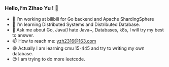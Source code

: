 ### Hello,I’m Zihao Yu ! 👋
- 🔭 I’m working at bilibili for Go backend and Apache ShardingSphere
- 🌱 I’m learning Distributed Systems and Distributed Database.
- 💬 Ask me about Go, Java(I hate Java~, Databases, k8s, I will try my best to answer.
- 📫 How to reach me: yzh2316@163.com
- 😄 Actually I am learning cmu 15-445 and try to writing my own database.
- 😍 I am trying to do more leetcode.

<!--
**Chovyyyyyy/Chovyyyyyy** is a ✨ _special_ ✨ repository because its `README.md` (this file) appears on your GitHub profile.

Here are some ideas to get you started:

- 🔭 I’m working at didi for mpt Middle Platform , used to work at bilibili for golang backend development and Apache ShardingSphere
- 🌱 I’m currently Distributed Systems and Distributed Database.
- 💬 Ask me about Ask me about Go, Java(I hate Java~, Databases, k8s, I will try my best to answer.
- 📫 How to reach me: yzh2316@163.com
- 😄 Actually I am learning cmu 15-445 and try to writing my own database.
- 😍 I am trying to do more leetcode.
-->
